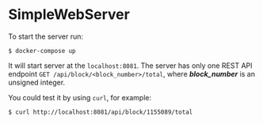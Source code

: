 # SimpleWebServer

To start the server run:

```
$ docker-compose up 
```

It will start server at the ```localhost:8081```. 
The server has only one REST API endpoint ```GET /api/block/<block_number>/total```, where ***block_number*** is an unsigned integer.

You could test it by using ```curl```, for example:

```
$ curl http://localhost:8081/api/block/1155089/total
```
